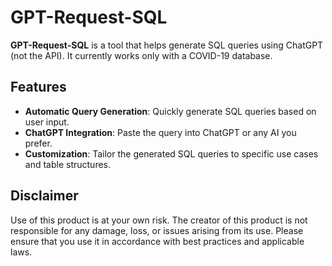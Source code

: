 # GPT-Request-SQL

**GPT-Request-SQL** is a tool that helps generate SQL queries using ChatGPT (not the API). It currently works only with a COVID-19 database.

## Features

- **Automatic Query Generation**: Quickly generate SQL queries based on user input.
- **ChatGPT Integration**: Paste the query into ChatGPT or any AI you prefer.
- **Customization**: Tailor the generated SQL queries to specific use cases and table structures.

## Disclaimer

Use of this product is at your own risk. The creator of this product is not responsible for any damage, loss, or issues arising from its use. Please ensure that you use it in accordance with best practices and applicable laws.
